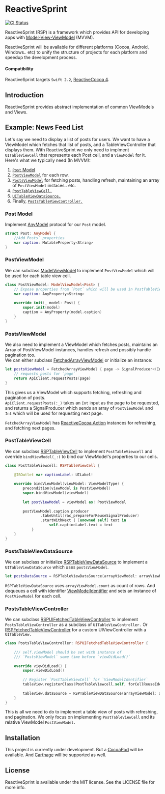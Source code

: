 # ReactiveSprint

[![CI Status](https://travis-ci.org/ReactiveSprint/CocoaReactiveSprint.svg?branch=master)](https://travis-ci.org/ReactiveSprint/CocoaReactiveSprint)  

ReactiveSprint (RSP) is a framework which provides API for developing apps with [Model-View-ViewModel](https://en.wikipedia.org/wiki/Model–view–viewmodel) (MVVM).

ReactiveSprint will be available for different platforms (Cocoa, Android, Windows.. etc) to unify the structure of projects for each platform and speedup the development process.

#### Compatibility

ReactiveSprint targets `Swift 2.2`, [ReactiveCocoa 4](https://github.com/ReactiveCocoa/ReactiveCocoa).

## Introduction

ReactiveSprint provides abstract implementation of common ViewModels and Views.

## Example: News Feed List

Let's say we need to display a list of posts for users. We want to have a ViewModel which fetches that list of posts, and a TableViewController that displays them.
With ReactiveSprint we only need to implment `UITableViewCell` that represents each Post cell, and a `ViewModel` for it.  
Here's what we typically need (In MVVM):
 1. [`Post` Model](#post-model)
 1. [`PostViewModel`](#postviewmodel) for each row.
 1. [`PostsViewModel`](#postsviewmodel) for fetching posts, handling refresh, maintaining an array of `PostViewModel` instaces.. etc.
 1. [`PostTableViewCell.`](#posttableviewcell)
 1. [`UITableViewDataSource.`](#poststableviewdatasource)
 1. Finally, [`PostsTableViewController.`](#poststableviewcontroller)

### Post Model

Implement [AnyModel](/Pod/Classes/Model.swift) protocol for our `Post` model.

```swift
struct Post: AnyModel {
    //Add Posts` properties
    var caption: MutableProperty<String>
}
```

### PostViewModel

We can subclass [ModelViewModel](/Pod/Classes/ModelViewModel.swift) to implement `PostViewModel` which will be used for each table view cell.

```swift
class PostViewModel: ModelViewModel<Post> {
    // Expose properties from `Post` which will be used in PostTableViewCell
    var caption: AnyProperty<String>
    
    override init(_ model: Post) {
        super.init(model)
        caption = AnyProperty(model.caption)
    }
}
```

### PostsViewModel

We also need to implement a ViewModel which fetches posts, maintains an Array of PostViewModel instances, handles refresh and possibly handle pagination too.  
We can either subclass [FetchedArrayViewModel](/Pod/Classes/FetchedArrayViewModel.swift) or initialize an instance:

```swift
let postsViewModel = FetchedArrayViewModel { page -> SignalProducer<(Int?, [PostViewModel]), NSError> in
    // requests posts for `page`
    return ApiClient.requestPosts(page)
}
```

This gives us a ViewModel which supports fetching, refreshing and pagination of posts.  
`ApiClient.requestPosts(:_)` takes an `Int` input as the page to be requested, and returns a SignalProducer which sends an array of `PostViewModel` and `Int` which will be used for requesting next page.

`FetchedArrayViewModel` has [ReactiveCocoa.Action](https://github.com/ReactiveCocoa/ReactiveCocoa/blob/master/ReactiveCocoa/Swift/Action.swift) instances for refreshing, and fetching next pages.

### PostTableViewCell

We can subclass [RSPTableViewCell](/Pod/Classes/UIKit/RSPTableViewCell.swift) to implement `PostTableViewcell` and override `bindViewModel(_:)` to bind our ViewModel's properties to our cells.

```swift
class PostTableViewcell: RSPTableViewCell {
    
    @IBOutlet var captionLabel: UILabel!
    
    override bindViewModel(viewModel: ViewModelType) {
        precondition(viewModel is PostViewModel)
        super.bindViewModel(viewModel)
        
        let postViewModel = viewModel as! PostViewModel
        
        postViewModel.caption.producer
                .takeUntil(rac_prepareForReuseSignalProducer)
                .startWithNext { [unowned self] text in
                    self.captionLabel.text = text
            }
    }
}
```

### PostsTableViewDataSource

We can subclass or initialize [RSPTableViewDataSource](/Pod/Classes/UIKit/RSPTableViewDataSource.swift) to implement a `UITableViewDataSource` which uses `postsViewModel`.

```swift
let postsDataSource = RSPTableViewDataSource(arrayViewModel: arrayViewModel)
```

`RSPTableViewDataSource` uses `arrayViewModel.count` as count of rows.
And dequeues a cell with identifier [ViewModelIdentifier](/Pod/Classes/ViewType.swift) and sets an instance of `PostViewModel` for each cell.

### PostsTableViewController

We can subclass [RSPUIFetchedTableViewController](/Pod/Classes/UIKit/RSPUITableViewController.swift) to implement `PostsTableViewController` as a subclass of `UITableViewController.`
Or [RSPFetchedTableViewController](/Pod/Classes/UIKit/RSPTableViewController.swift) for a custom UIViewController with a `UITableView.` 

```swift
class PostsTableViewController: RSPUIFetchedTableViewController {
    
    /// self.viewModel should be set with instance of
    /// `PostsViewModel` some time before `viewDidLoad()`
    
    override viewDidLoad() {
        super.viewDidLoad()
        
        // Register `PostTableViewCell` for `ViewModelIdentifier`
        tableView.registerClass(PostTableViewcell.self, forCellReuseIdentifier: ViewModelIdentifier)
        
        tableView.dataSource = RSPTableViewDataSource(arrayViewModel: arrayViewModel)
    }
}
```

This is all we need to do to implement a table view of posts with refreshing, and pagination.
We only focus on implementing `PostTableViewCell` and its relative ViewModel `PostViewModel.`

## Installation

This project is currently under development. But a [CocoaPod](https://cocoapods.org) will be available. And [Carthage](https://github.com/Carthage/Carthage) will be supported as well.

## License

ReactiveSprint is available under the MIT license. See the LICENSE file for more info.
